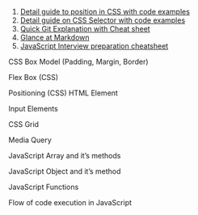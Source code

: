 


1. [Detail guide to position in CSS with code examples](https://jiteshgadage.hashnode.dev/css-position)
2. [Detail guide on CSS Selector with code examples](https://jiteshgadage.hashnode.dev/everything-you-need-to-know-about-css-selectors)
3. [Quick Git Explanation with Cheat sheet](https://jiteshgadage.hashnode.dev/10-common-git-commands-everyone-should-know)
4. [Glance at Markdown](https://jiteshgadage.hashnode.dev/everything-you-need-to-know-about-markdown)
5. [JavaScript Interview preparation cheatsheet](https://jiteshgadage.hashnode.dev/javascript-interview-preparation-cheatsheet)

<!-- 6. [JavaScript Array Methods](https://alokverma.hashnode.dev/javascript-array)  -->
<!-- 6. [Context API In React Js](https://alokverma.hashnode.dev/context-api-in-reactjs)  -->





CSS Box Model (Padding, Margin, Border)

Flex Box (CSS)

Positioning (CSS)
HTML Element

Input Elements

CSS Grid

Media Query 

JavaScript Array and it’s methods

JavaScript Object and it’s method

JavaScript Functions

Flow of code execution in JavaScript

